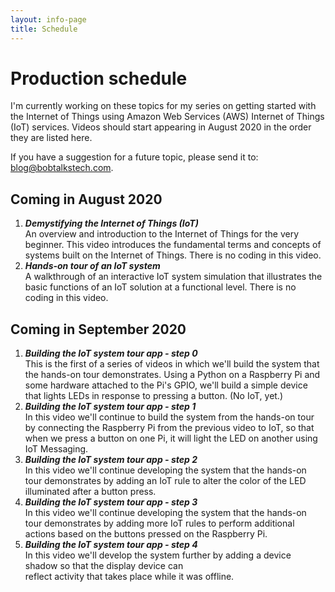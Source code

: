 ```yaml
---
layout: info-page
title: Schedule
---
```


# Production schedule
<a id="production_schedule"/>
I'm currently working on these topics for my series on getting started
with the Internet of Things using Amazon Web Services (AWS) Internet of Things
(IoT) services. Videos should start appearing in August 2020 in the order they
are listed here.

If you have a suggestion for a future topic, please send it to: blog@bobtalkstech.com.

## Coming in August 2020

1. **_Demystifying the Internet of Things (IoT)_**<br />An overview and introduction to the
Internet of Things for the very beginner. This video introduces the fundamental
terms and concepts of systems built on the Internet of Things. There is no coding
in this video.
1. **_Hands-on tour of an IoT system_**<br />A walkthrough of an interactive IoT system
simulation that illustrates the basic functions of an IoT solution at a functional
level. There is no coding in this video.

## Coming in September 2020

1. **_Building the IoT system tour app - step 0_**<br />This is the first of a series
of videos in which we'll build the system that the hands-on tour demonstrates.
Using a Python on a Raspberry Pi and some hardware attached to the Pi's GPIO,
we'll build a simple device that lights LEDs in response to pressing a button. (No IoT, yet.)
1. **_Building the IoT system tour app - step 1_**<br />In this video we'll continue
to build the system from the hands-on tour by connecting the Raspberry Pi from the
previous video to IoT, so that when we press a button on one Pi, it will light the
LED on another using IoT Messaging.
1. **_Building the IoT system tour app - step 2_**<br />In this video we'll continue
developing the system that the hands-on tour demonstrates by adding an IoT rule to alter
the color of the LED illuminated after a button press.
1. **_Building the IoT system tour app - step 3_**<br />In this video we'll continue
developing the system that the hands-on tour demonstrates by adding more IoT rules
to perform additional actions based on the buttons pressed on the Raspberry Pi.
1. **_Building the IoT system tour app - step 4_**<br />In this video we'll develop
the system further by adding a device shadow so that the display device can  
reflect activity that takes place while it was offline.

